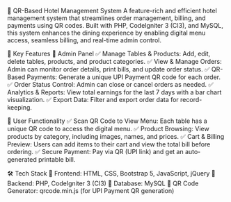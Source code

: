 🚀 QR-Based Hotel Management System
A feature-rich and efficient hotel management system that streamlines order management, billing, and payments using QR codes. Built with PHP, CodeIgniter 3 (CI3), and MySQL, this system enhances the dining experience by enabling digital menu access, seamless billing, and real-time admin control.

🔹 Key Features
🏨 Admin Panel
✅ Manage Tables & Products: Add, edit, delete tables, products, and product categories.
✅ View & Manage Orders: Admin can monitor order details, print bills, and update order status.
✅ QR-Based Payments: Generate a unique UPI Payment QR code for each order.
✅ Order Status Control: Admin can close or cancel orders as needed.
✅ Analytics & Reports: View total earnings for the last 7 days with a bar chart visualization.
✅ Export Data: Filter and export order data for record-keeping.

📲 User Functionality
✅ Scan QR Code to View Menu: Each table has a unique QR code to access the digital menu.
✅ Product Browsing: View products by category, including images, names, and prices.
✅ Cart & Billing Preview: Users can add items to their cart and view the total bill before ordering.
✅ Secure Payment: Pay via QR (UPI link) and get an auto-generated printable bill.

🛠️ Tech Stack
🔹 Frontend: HTML, CSS, Bootstrap 5, JavaScript, jQuery
🔹 Backend: PHP, CodeIgniter 3 (CI3)
🔹 Database: MySQL
🔹 QR Code Generator: qrcode.min.js (for UPI Payment QR generation)


